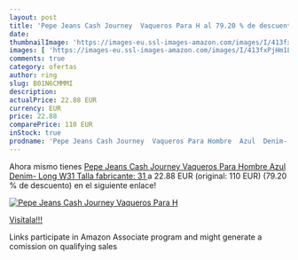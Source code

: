 ```yaml
---
layout: post
title: 'Pepe Jeans Cash Journey  Vaqueros Para H al 79.20 % de descuento'
date: 
thumbnailImage: 'https://images-eu.ssl-images-amazon.com/images/I/413fxPjHm1L._SL200_.jpg'
images: [ 'https://images-eu.ssl-images-amazon.com/images/I/413fxPjHm1L._SL200_.jpg' ]
comments: true
category: ofertas
author: ring
slug: B01N6CMMMI
description:
actualPrice: 22.88 EUR
currency: EUR
price: 22.88
comparePrice: 110 EUR
inStock: true
prodname: 'Pepe Jeans Cash Journey  Vaqueros Para Hombre  Azul  Denim- Long   W31  Talla fabricante: 31 '
---
```


Ahora mismo tienes [Pepe Jeans Cash Journey  Vaqueros Para Hombre  Azul  Denim- Long   W31  Talla fabricante: 31 ](https://www.amazon.es/dp/B01N6CMMMI/?tag=tolees-21) a 22.88 EUR (original: 110 EUR) (79.20 %  de descuento) en el siguiente enlace!

[![Pepe Jeans Cash Journey  Vaqueros Para H](https://images-eu.ssl-images-amazon.com/images/I/413fxPjHm1L._SL200_.jpg)](https://www.amazon.es/dp/B01N6CMMMI/?tag=tolees-21)

[Visítala!!!](https://www.amazon.es/dp/B01N6CMMMI/?tag=tolees-21)

Links participate in Amazon Associate program and might generate a comission on qualifying sales
